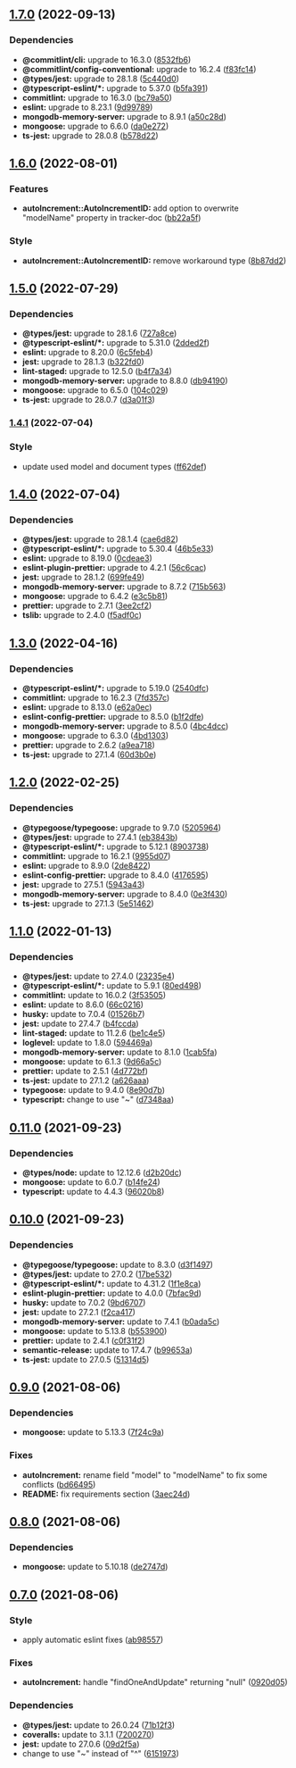 ## [1.7.0](https://github.com/typegoose/auto-increment/compare/v1.6.0...v1.7.0) (2022-09-13)


### Dependencies

* **@commitlint/cli:** upgrade to 16.3.0 ([8532fb6](https://github.com/typegoose/auto-increment/commit/8532fb6f0b9fd0134949ca3dc2b346fde2c29499))
* **@commitlint/config-conventional:** upgrade to 16.2.4 ([f83fc14](https://github.com/typegoose/auto-increment/commit/f83fc14ab2c50d68de9fc16ffa131e922e343daf))
* **@types/jest:** upgrade to 28.1.8 ([5c440d0](https://github.com/typegoose/auto-increment/commit/5c440d095bbc063170333f684e2de47b61e96484))
* **@typescript-eslint/*:** upgrade to 5.37.0 ([b5fa391](https://github.com/typegoose/auto-increment/commit/b5fa391a0492e60c5f19d0d92b3da1b9d8d27375))
* **commitlint:** upgrade to 16.3.0 ([bc79a50](https://github.com/typegoose/auto-increment/commit/bc79a507e5fc37c2c961be3c9a0946dc48aab970))
* **eslint:** upgrade to 8.23.1 ([9d99789](https://github.com/typegoose/auto-increment/commit/9d99789fec9a289b8a8be7dba1c50298864d32b3))
* **mongodb-memory-server:** upgrade to 8.9.1 ([a50c28d](https://github.com/typegoose/auto-increment/commit/a50c28dfdad5429186029509c67d1e6f3449eded))
* **mongoose:** upgrade to 6.6.0 ([da0e272](https://github.com/typegoose/auto-increment/commit/da0e2726c3d80467e01759c4476dba692ef7201d))
* **ts-jest:** upgrade to 28.0.8 ([b578d22](https://github.com/typegoose/auto-increment/commit/b578d229c39e68700b5b8973f90a0afe645f94bf))

## [1.6.0](https://github.com/typegoose/auto-increment/compare/v1.5.0...v1.6.0) (2022-08-01)


### Features

* **autoIncrement::AutoIncrementID:** add option to overwrite "modelName" property in tracker-doc ([bb22a5f](https://github.com/typegoose/auto-increment/commit/bb22a5fda171e36bf8d75defe751a72b4bc17caa))


### Style

* **autoIncrement::AutoIncrementID:** remove workaround type ([8b87dd2](https://github.com/typegoose/auto-increment/commit/8b87dd29e86f0b4ef7fd8d3554803ae64cb5a0fc))

## [1.5.0](https://github.com/typegoose/auto-increment/compare/v1.4.1...v1.5.0) (2022-07-29)


### Dependencies

* **@types/jest:** upgrade to 28.1.6 ([727a8ce](https://github.com/typegoose/auto-increment/commit/727a8cead15040c1b3664007aa56fdd600ebf7e2))
* **@typescript-eslint/*:** upgrade to 5.31.0 ([2dded2f](https://github.com/typegoose/auto-increment/commit/2dded2f01e5fdda7eb1a83429f40eb97a1b427d4))
* **eslint:** upgrade to 8.20.0 ([6c5feb4](https://github.com/typegoose/auto-increment/commit/6c5feb498c5d2ae66bf9082405ea4631caddb493))
* **jest:** upgrade to 28.1.3 ([b322fd0](https://github.com/typegoose/auto-increment/commit/b322fd090548223f70a9ce2afc2a588364b08edc))
* **lint-staged:** upgrade to 12.5.0 ([b4f7a34](https://github.com/typegoose/auto-increment/commit/b4f7a34f3678a6fc7f8c9473f44045abac7392b3))
* **mongodb-memory-server:** upgrade to 8.8.0 ([db94190](https://github.com/typegoose/auto-increment/commit/db94190fbcef2eff39a5b2f9f1851855008cd4f9))
* **mongoose:** upgrade to 6.5.0 ([104c029](https://github.com/typegoose/auto-increment/commit/104c0290c09a6164428f4637ae1b97e5ef4f3d63))
* **ts-jest:** upgrade to 28.0.7 ([d3a01f3](https://github.com/typegoose/auto-increment/commit/d3a01f35b31f868ce0ee4a18d5a6007c85bf7c9f))

### [1.4.1](https://github.com/typegoose/auto-increment/compare/v1.4.0...v1.4.1) (2022-07-04)


### Style

* update used model and document types ([ff62def](https://github.com/typegoose/auto-increment/commit/ff62def71530a3ae327c004262682c701f742db3))

## [1.4.0](https://github.com/typegoose/auto-increment/compare/v1.3.0...v1.4.0) (2022-07-04)


### Dependencies

* **@types/jest:** upgrade to 28.1.4 ([cae6d82](https://github.com/typegoose/auto-increment/commit/cae6d821af3a32c94cbcc8e054de66a76e43bb8c))
* **@typescript-eslint/*:** upgrade to 5.30.4 ([46b5e33](https://github.com/typegoose/auto-increment/commit/46b5e33c15534146e3c27bfda583e98a30e66675))
* **eslint:** upgrade to 8.19.0 ([0cdeae3](https://github.com/typegoose/auto-increment/commit/0cdeae3f49c27f94d4964a95279cc26ea8e4890c))
* **eslint-plugin-prettier:** upgrade to 4.2.1 ([56c6cac](https://github.com/typegoose/auto-increment/commit/56c6cac9c6a8eead84d7d3cb065e5b60cfbc7179))
* **jest:** upgrade to 28.1.2 ([699fe49](https://github.com/typegoose/auto-increment/commit/699fe494ab485b518f6f0acdc02affb8f2fa1ad7))
* **mongodb-memory-server:** upgrade to 8.7.2 ([715b563](https://github.com/typegoose/auto-increment/commit/715b5637007b315d170ebdd9f1e50a0dbbec575b))
* **mongoose:** upgrade to 6.4.2 ([e3c5b81](https://github.com/typegoose/auto-increment/commit/e3c5b81b0ca7a9ff6744d483e35dc0e64ba25584))
* **prettier:** upgrade to 2.7.1 ([3ee2cf2](https://github.com/typegoose/auto-increment/commit/3ee2cf21a2c6748fea210a551256613e7bf0eead))
* **tslib:** upgrade to 2.4.0 ([f5adf0c](https://github.com/typegoose/auto-increment/commit/f5adf0c00084a0c589e711546c720d81d8f9d41b))

## [1.3.0](https://github.com/typegoose/auto-increment/compare/v1.2.0...v1.3.0) (2022-04-16)


### Dependencies

* **@typescript-eslint/*:** upgrade to 5.19.0 ([2540dfc](https://github.com/typegoose/auto-increment/commit/2540dfc7cfaf487f1bdef2ea925639aefe99961e))
* **commitlint:** upgrade to 16.2.3 ([7fd357c](https://github.com/typegoose/auto-increment/commit/7fd357ce6ffbdee50ebe422685a1f77bcda8e68d))
* **eslint:** upgrade to 8.13.0 ([e62a0ec](https://github.com/typegoose/auto-increment/commit/e62a0ec330cf1b2d9b7245ab7e395b6af9321fac))
* **eslint-config-prettier:** upgrade to 8.5.0 ([b1f2dfe](https://github.com/typegoose/auto-increment/commit/b1f2dfe5c2465bed9f85879bfa7dfc72d1ca3521))
* **mongodb-memory-server:** upgrade to 8.5.0 ([4bc4dcc](https://github.com/typegoose/auto-increment/commit/4bc4dcc4a6c63565b44895cbc5d4d2884f9c7e38))
* **mongoose:** upgrade to 6.3.0 ([4bd1303](https://github.com/typegoose/auto-increment/commit/4bd1303cead669a15d449ce58f1bed50b8dd5ccb))
* **prettier:** upgrade to 2.6.2 ([a9ea718](https://github.com/typegoose/auto-increment/commit/a9ea718da13ce89cbbd5d77bf087c9b77e888aa0))
* **ts-jest:** upgrade to 27.1.4 ([60d3b0e](https://github.com/typegoose/auto-increment/commit/60d3b0e36b6787f8ae996be484324b8bf049902a))

## [1.2.0](https://github.com/typegoose/auto-increment/compare/v1.1.0...v1.2.0) (2022-02-25)


### Dependencies

* **@typegoose/typegoose:** upgrade to 9.7.0 ([5205964](https://github.com/typegoose/auto-increment/commit/5205964e9ec1ec04a86f5c746cead58d9d8602c5))
* **@types/jest:** upgrade to 27.4.1 ([eb3843b](https://github.com/typegoose/auto-increment/commit/eb3843bca0d9fc325d5bcccb7e3399f1e739e443))
* **@typescript-eslint/*:** upgrade to 5.12.1 ([8903738](https://github.com/typegoose/auto-increment/commit/890373813045eb50afde934f0434b0efd61e882c))
* **commitlint:** upgrade to 16.2.1 ([9955d07](https://github.com/typegoose/auto-increment/commit/9955d0709c49dff08871d39da58312798570cc5e))
* **eslint:** upgrade to 8.9.0 ([2de8422](https://github.com/typegoose/auto-increment/commit/2de8422f37ab182277aed6b34ff4dceb3fc4c864))
* **eslint-config-prettier:** upgrade to 8.4.0 ([4176595](https://github.com/typegoose/auto-increment/commit/41765954197903cf1fa0d94db241e8786293a7e6))
* **jest:** upgrade to 27.5.1 ([5943a43](https://github.com/typegoose/auto-increment/commit/5943a431f96f9f526231bf8b0ce3be03a0c990ee))
* **mongodb-memory-server:** upgrade to 8.4.0 ([0e3f430](https://github.com/typegoose/auto-increment/commit/0e3f43097d2f480af45e8265de50f3d9f7e4eda3))
* **ts-jest:** upgrade to 27.1.3 ([5e51462](https://github.com/typegoose/auto-increment/commit/5e514622f655e1ddc66401911cb73d988d86081b))

## [1.1.0](https://github.com/typegoose/auto-increment/compare/v1.0.0...v1.1.0) (2022-01-13)


### Dependencies

* **@types/jest:** update to 27.4.0 ([23235e4](https://github.com/typegoose/auto-increment/commit/23235e4c3537a7b79a707e926cc079953f65aae7))
* **@typescript-eslint/*:** update to 5.9.1 ([80ed498](https://github.com/typegoose/auto-increment/commit/80ed4983956e1cf72098542af9e995819ea799fc))
* **commitlint:** update to 16.0.2 ([3f53505](https://github.com/typegoose/auto-increment/commit/3f53505580e76301a72737b2369bfd291e1f62b2))
* **eslint:** update to 8.6.0 ([66c0216](https://github.com/typegoose/auto-increment/commit/66c021689a406db98a7074d5197043cddd3db9a8))
* **husky:** update to 7.0.4 ([01526b7](https://github.com/typegoose/auto-increment/commit/01526b7c01b5ec89910e61e2d012ea37beffc749))
* **jest:** update to 27.4.7 ([b4fccda](https://github.com/typegoose/auto-increment/commit/b4fccda233acdd9bc6961078689c2bdcca853df5))
* **lint-staged:** update to 11.2.6 ([be1c4e5](https://github.com/typegoose/auto-increment/commit/be1c4e5a2c98e37c2f2623d6ec679f145b942bfa))
* **loglevel:** update to 1.8.0 ([594469a](https://github.com/typegoose/auto-increment/commit/594469a9c2c0c6b75444ab088b26834d83bad83e))
* **mongodb-memory-server:** update to 8.1.0 ([1cab5fa](https://github.com/typegoose/auto-increment/commit/1cab5fa34ce7c646d46c4c034fe45b2a0e6766db))
* **mongoose:** update to 6.1.3 ([9d66a5c](https://github.com/typegoose/auto-increment/commit/9d66a5c045bbe7cdaea6bbd20900210e69c163b8))
* **prettier:** update to 2.5.1 ([4d772bf](https://github.com/typegoose/auto-increment/commit/4d772bfcabcb1ba8876528d57323e7fbaf6a7ad3))
* **ts-jest:** update to 27.1.2 ([a626aaa](https://github.com/typegoose/auto-increment/commit/a626aaab21aa58db6e1e90761cc21856a0a36934))
* **typegoose:** update to 9.4.0 ([8e90d7b](https://github.com/typegoose/auto-increment/commit/8e90d7bf9091798360ee603ae5c0be7eef978569))
* **typescript:** change to use "~" ([d7348aa](https://github.com/typegoose/auto-increment/commit/d7348aa864274ee0d915ccda2328218538cbacd5))

## [0.11.0](https://github.com/typegoose/auto-increment/compare/v0.10.0...v0.11.0) (2021-09-23)


### Dependencies

* **@types/node:** update to 12.12.6 ([d2b20dc](https://github.com/typegoose/auto-increment/commit/d2b20dc4089323010bd802803d0dd9a5a257f232))
* **mongoose:** update to 6.0.7 ([b14fe24](https://github.com/typegoose/auto-increment/commit/b14fe24e16cd742d64b625d709873c4dabad4508))
* **typescript:** update to 4.4.3 ([96020b8](https://github.com/typegoose/auto-increment/commit/96020b88c201c224e024ba72a8bee95f5df1b789))

## [0.10.0](https://github.com/typegoose/auto-increment/compare/v0.9.0...v0.10.0) (2021-09-23)


### Dependencies

* **@typegoose/typegoose:** update to 8.3.0 ([d3f1497](https://github.com/typegoose/auto-increment/commit/d3f1497f71540869e8161c8f7f91a860fa47385d))
* **@types/jest:** update to 27.0.2 ([17be532](https://github.com/typegoose/auto-increment/commit/17be5326efddee0d8d822c2f66a943ae1b18149d))
* **@typescript-eslint/*:** update to 4.31.2 ([1f1e8ca](https://github.com/typegoose/auto-increment/commit/1f1e8ca1497144dc6fd161d2663267ab3fc4c47b))
* **eslint-plugin-prettier:** update to 4.0.0 ([7bfac9d](https://github.com/typegoose/auto-increment/commit/7bfac9d726c3dd1e3426dca1f04c7fddcbdcb2fe))
* **husky:** update to 7.0.2 ([9bd6707](https://github.com/typegoose/auto-increment/commit/9bd67071738f9712eb115ba74c91fd78332ac1fa))
* **jest:** update to 27.2.1 ([f2ca417](https://github.com/typegoose/auto-increment/commit/f2ca417d1d683eddf1f924036a5c9a54d8118a8e))
* **mongodb-memory-server:** update to 7.4.1 ([b0ada5c](https://github.com/typegoose/auto-increment/commit/b0ada5cce343dd629921e13da88edc757d82eaf6))
* **mongoose:** update to 5.13.8 ([b553900](https://github.com/typegoose/auto-increment/commit/b5539003395d9deb3293420c8f7293a3c6ad4430))
* **prettier:** update to 2.4.1 ([c0f31f2](https://github.com/typegoose/auto-increment/commit/c0f31f23b2f513a30a1d1ee3fe1cc7b641b4d5dc))
* **semantic-release:** update to 17.4.7 ([b99653a](https://github.com/typegoose/auto-increment/commit/b99653a259b279386d61cd251556a378f7579c47))
* **ts-jest:** update to 27.0.5 ([51314d5](https://github.com/typegoose/auto-increment/commit/51314d562fdf014df31ca003e84102d734126c9d))

## [0.9.0](https://github.com/typegoose/auto-increment/compare/v0.8.0...v0.9.0) (2021-08-06)


### Dependencies

* **mongoose:** update to 5.13.3 ([7f24c9a](https://github.com/typegoose/auto-increment/commit/7f24c9a622df17455d0db5e4d6e020aef2dc1a8c))


### Fixes

* **autoIncrement:** rename field "model" to "modelName" to fix some conflicts ([bd66495](https://github.com/typegoose/auto-increment/commit/bd6649558043f87a078d83cd08440a262c591940))
* **README:** fix requirements section ([3aec24d](https://github.com/typegoose/auto-increment/commit/3aec24ddd4cd8d93fb566292bfde689f0edb0010))

## [0.8.0](https://github.com/typegoose/auto-increment/compare/v0.7.0...v0.8.0) (2021-08-06)


### Dependencies

* **mongoose:** update to 5.10.18 ([de2747d](https://github.com/typegoose/auto-increment/commit/de2747df7f50a7a56f5c655a09197a50d0aec443))

## [0.7.0](https://github.com/typegoose/auto-increment/compare/v0.6.0...v0.7.0) (2021-08-06)


### Style

* apply automatic eslint fixes ([ab98557](https://github.com/typegoose/auto-increment/commit/ab98557186bcab33f3170e7dcea91c4df74c2e14))


### Fixes

* **autoIncrement:** handle "findOneAndUpdate" returning "null" ([0920d05](https://github.com/typegoose/auto-increment/commit/0920d0504b47c6330bdada1d6690e7256c87e681))


### Dependencies

* **@types/jest:** update to 26.0.24 ([71b12f3](https://github.com/typegoose/auto-increment/commit/71b12f362b4da044698b42832d1993d5f819f9b9))
* **coveralls:** update to 3.1.1 ([7200270](https://github.com/typegoose/auto-increment/commit/7200270c4bd28bf5f494e3fae2363c7ff64e3b72))
* **jest:** update to 27.0.6 ([09d2f5a](https://github.com/typegoose/auto-increment/commit/09d2f5abe733d2da02eb95c0f0105109221d6356))
* change to use "~" instead of "^" ([6151973](https://github.com/typegoose/auto-increment/commit/6151973da41ff9e4067c73f583a01364a297977c))
